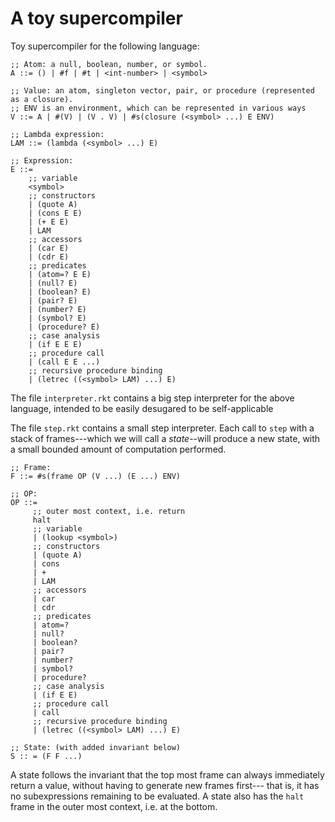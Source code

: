 # A toy supercompiler

Toy supercompiler for the following language:

```
;; Atom: a null, boolean, number, or symbol.
A ::= () | #f | #t | <int-number> | <symbol>

;; Value: an atom, singleton vector, pair, or procedure (represented as a closure).
;; ENV is an environment, which can be represented in various ways
V ::= A | #(V) | (V . V) | #s(closure (<symbol> ...) E ENV)

;; Lambda expression:
LAM ::= (lambda (<symbol> ...) E)

;; Expression:
E ::=
    ;; variable
    <symbol>
    ;; constructors
    | (quote A)
    | (cons E E)
    | (+ E E)
    | LAM
    ;; accessors
    | (car E)
    | (cdr E)
    ;; predicates
    | (atom=? E E)
    | (null? E)
    | (boolean? E)
    | (pair? E)
    | (number? E)
    | (symbol? E)
    | (procedure? E)
    ;; case analysis
    | (if E E E)
    ;; procedure call
    | (call E E ...)
    ;; recursive procedure binding
    | (letrec ((<symbol> LAM) ...) E)
```

The file `interpreter.rkt` contains a big step interpreter for the above language, 
intended to be easily desugared to be self-applicable


The file `step.rkt` contains a small step interpreter. Each call to `step`
with a stack of frames---which we will call a *state*--will produce a new
state, with a small bounded amount of computation performed.

```
;; Frame:
F ::= #s(frame OP (V ...) (E ...) ENV)

;; OP: 
OP ::= 
     ;; outer most context, i.e. return
     halt
     ;; variable
     | (lookup <symbol>)
     ;; constructors
     | (quote A)
     | cons
     | +
     | LAM
     ;; accessors
     | car
     | cdr
     ;; predicates
     | atom=?
     | null?
     | boolean?
     | pair?
     | number?
     | symbol?
     | procedure?
     ;; case analysis
     | (if E E)
     ;; procedure call
     | call
     ;; recursive procedure binding
     | (letrec ((<symbol> LAM) ...) E)

;; State: (with added invariant below)
S :: = (F F ...)
```

A state follows the invariant that the top most frame can always
immediately return a value, without having to generate new frames first---
that is, it has no subexpressions remaining to be evaluated.
A state also has the `halt` frame  in the outer most context, i.e. at the bottom.

